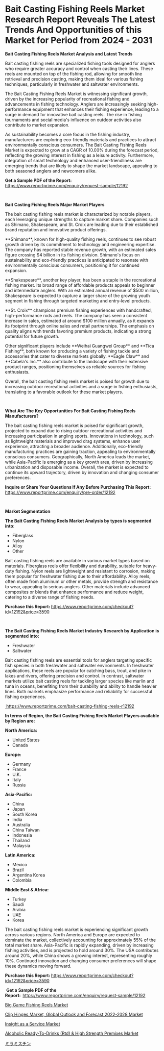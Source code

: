 <p><h1>Bait Casting Fishing Reels Market Research Report Reveals The Latest Trends And Opportunities of this Market for Period from 2024 - 2031</h1></p><p><strong>Bait Casting Fishing Reels Market Analysis and Latest Trends</strong></p>
<p><p>Bait casting fishing reels are specialized fishing tools designed for anglers who require greater accuracy and control when casting their lines. These reels are mounted on top of the fishing rod, allowing for smooth line retrieval and precision casting, making them ideal for various fishing techniques, particularly in freshwater and saltwater environments. </p><p>The Bait Casting Fishing Reels Market is witnessing significant growth, driven by the increasing popularity of recreational fishing and advancements in fishing technology. Anglers are increasingly seeking high-performance equipment that enhances their fishing experience, leading to a surge in demand for innovative bait casting reels. The rise in fishing tournaments and social media's influence on outdoor activities also contribute to market expansion.</p><p>As sustainability becomes a core focus in the fishing industry, manufacturers are exploring eco-friendly materials and practices to attract environmentally conscious consumers. The Bait Casting Fishing Reels Market is expected to grow at a CAGR of 10.00% during the forecast period, reflecting the growing interest in fishing as a leisure activity. Furthermore, integration of smart technology and enhanced user-friendliness are emerging trends that are likely to shape the market landscape, appealing to both seasoned anglers and newcomers alike.</p></p>
<p><strong>Get a Sample PDF of the Report:&nbsp;</strong> <a href="https://www.reportprime.com/enquiry/request-sample/12192">https://www.reportprime.com/enquiry/request-sample/12192</a></p>
<p>&nbsp;</p>
<p><strong>Bait Casting Fishing Reels Major Market Players</strong></p>
<p><p>The bait casting fishing reels market is characterized by notable players, each leveraging unique strengths to capture market share. Companies such as Shimano, Shakespeare, and St. Croix are leading due to their established brand reputation and innovative product offerings.</p><p>**Shimano**, known for high-quality fishing reels, continues to see robust growth driven by its commitment to technology and engineering expertise. The company has reported stable revenue growth, with an estimated sales figure crossing $4 billion in its fishing division. Shimano's focus on sustainability and eco-friendly practices is anticipated to resonate with environmentally conscious consumers, positioning it for continued expansion.</p><p>**Shakespeare**, another key player, has been a staple in the recreational fishing market. Its broad range of affordable products appeals to beginner and intermediate anglers. With an estimated annual revenue of $500 million, Shakespeare is expected to capture a larger share of the growing youth segment in fishing through targeted marketing and entry-level products.</p><p>**St. Croix** champions premium fishing experiences with handcrafted, high-performance rods and reels. The company has seen a consistent increase in sales, estimated at around $100 million annually, as it expands its footprint through online sales and retail partnerships. The emphasis on quality aligns with trends favoring premium products, indicating a strong potential for future growth.</p><p>Other significant players include **Weihai Guangwei Group** and **Tica Fishing**, both known for producing a variety of fishing tackle and accessories that cater to diverse markets globally. **Eagle Claw** and **Cabela's Inc.** also contribute to the landscape with their extensive product ranges, positioning themselves as reliable sources for fishing enthusiasts.</p><p>Overall, the bait casting fishing reels market is poised for growth due to increasing outdoor recreational activities and a surge in fishing enthusiasts, translating to a favorable outlook for these market players.</p></p>
<p>&nbsp;</p>
<p><strong>What Are The Key Opportunities For Bait Casting Fishing Reels Manufacturers?</strong></p>
<p><p>The bait casting fishing reels market is poised for significant growth, projected to expand due to rising outdoor recreational activities and increasing participation in angling sports. Innovations in technology, such as lightweight materials and improved drag systems, enhance user experience, attracting a broader audience. Additionally, eco-friendly manufacturing practices are gaining traction, appealing to environmentally conscious consumers. Geographically, North America leads the market, while Asia-Pacific is emerging as a key growth area, driven by increasing urbanization and disposable income. Overall, the market is expected to continue its upward trajectory, driven by innovation and changing consumer preferences.</p></p>
<p><strong>Inquire or Share Your Questions If Any Before Purchasing This Report:</strong> <a href="https://www.reportprime.com/enquiry/pre-order/12192">https://www.reportprime.com/enquiry/pre-order/12192</a></p>
<p>&nbsp;</p>
<p><strong>Market Segmentation</strong></p>
<p><strong>The Bait Casting Fishing Reels Market Analysis by types is segmented into:</strong></p>
<p><ul><li>Fiberglass</li><li>Nylon</li><li>Alloy</li><li>Other</li></ul></p>
<p><p>Bait casting fishing reels are available in various market types based on materials. Fiberglass reels offer flexibility and durability, suitable for heavy-duty fishing. Nylon reels are lightweight and resistant to corrosion, making them popular for freshwater fishing due to their affordability. Alloy reels, often made from aluminum or other metals, provide strength and resistance to wear, appealing to serious anglers. Other materials include advanced composites or blends that enhance performance and reduce weight, catering to a diverse range of fishing needs.</p></p>
<p><strong>Purchase this Report:&nbsp;</strong><a href="https://www.reportprime.com/checkout?id=12192&price=3590">https://www.reportprime.com/checkout?id=12192&price=3590</a></p>
<p>&nbsp;</p>
<p><strong>The Bait Casting Fishing Reels Market Industry Research by Application is segmented into:</strong></p>
<p><ul><li>Freshwater</li><li>Saltwater</li></ul></p>
<p><p>Bait casting fishing reels are essential tools for anglers targeting specific fish species in both freshwater and saltwater environments. In freshwater applications, these reels are popular for catching bass, trout, and pike in lakes and rivers, offering precision and control. In contrast, saltwater markets utilize bait casting reels for tackling larger species like marlin and tuna in oceans, benefiting from their durability and ability to handle heavier lines. Both markets emphasize performance and reliability for successful fishing experiences.</p></p>
<p><a href="https://www.reportprime.com/bait-casting-fishing-reels-r12192">&nbsp;https://www.reportprime.com/bait-casting-fishing-reels-r12192</a></p>
<p><strong>In terms of Region, the Bait Casting Fishing Reels Market Players available by Region are:</strong></p>
<p>
    <p> <strong> North America: </strong>
        <ul>
            <li>United States</li>
            <li>Canada</li>
        </ul>
        </p> 
    <p> <strong> Europe: </strong>
        <ul>
            <li>Germany</li>
            <li>France</li>
            <li>U.K.</li>
            <li>Italy</li>
            <li>Russia</li>
        </ul>
        </p> 
    <p> <strong> Asia-Pacific: </strong>
        <ul>
            <li>China</li>
            <li>Japan</li>
            <li>South Korea</li>
            <li>India</li>
            <li>Australia</li>
            <li>China Taiwan</li>
            <li>Indonesia</li>
            <li>Thailand</li>
            <li>Malaysia</li>
        </ul>
        </p> 
    <p> <strong> Latin America: </strong>
        <ul>
            <li>Mexico</li>
            <li>Brazil</li>
            <li>Argentina Korea</li>
            <li>Colombia</li>
        </ul>
        </p> 
    <p> <strong> Middle East & Africa: </strong>
        <ul>
            <li>Turkey</li>
            <li>Saudi</li>
            <li>Arabia</li>
            <li>UAE</li>
            <li>Korea</li>
        </ul>
    </p>
    </p>
<p><p>The bait casting fishing reels market is experiencing significant growth across various regions. North America and Europe are expected to dominate the market, collectively accounting for approximately 55% of the total market share. Asia-Pacific is rapidly expanding, driven by increasing fishing activities, and is projected to hold around 30%. The USA contributes around 20%, while China shows a growing interest, representing roughly 10%. Continued innovation and changing consumer preferences will shape these dynamics moving forward.</p></p>
<p><strong>Purchase this Report: </strong><a href="https://www.reportprime.com/checkout?id=12192&price=3590">https://www.reportprime.com/checkout?id=12192&price=3590</a></p>
<p>&nbsp;<strong>Get a Sample PDF of the Report:&nbsp;&nbsp;</strong><a href="https://www.reportprime.com/enquiry/request-sample/12192">https://www.reportprime.com/enquiry/request-sample/12192</a></p>
<p><strong></strong></p>
<p><p><a href="https://github.com/GroverBarry/Market-Research-Report-List-7/blob/main/big-game-fishing-reels-market.md">Big Game Fishing Reels Market</a></p><p><a href="https://www.linkedin.com/pulse/pioneering-growth-analyzing-global-clip-hinges-market-outlook-forecast-wwdne?trackingId=uf2akg3eSSqzj5qpcE35NA%3D%3D">Clip Hinges Market, Global Outlook and Forecast 2022-2028 Market</a></p><p><a href="https://medium.com/@soloncarter54/global-insight-as-a-service-market-sector-2024-2031-market-metrics-and-market-strategic-insights-4f046384b69a">Insight as a Service Market</a></p><p><a href="https://issuu.com/reportprime-2/docs/alcoholic-ready-to-drinks-rtd-high-_41ca1575f75fdb">Alcoholic Ready-To-Drinks (Rtd) & High Strength Premixes Market</a></p><p><a href="https://medium.com/@lillianamurazik2023/%E3%83%9F%E3%83%A9%E3%83%9F%E3%82%B9%E3%83%81%E3%83%B3%E5%B8%82%E5%A0%B4%E8%A6%8F%E6%A8%A1-%E6%88%90%E9%95%B7%E3%83%88%E3%83%AC%E3%83%B3%E3%83%89-%E7%B5%B1%E8%A8%88-%E4%BA%88%E6%B8%AC-2024%E5%B9%B4-2031%E5%B9%B4-a31fabe860dc">ミラミスチン</a></p></p>